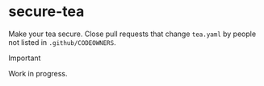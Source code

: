 # secure-tea
Make your tea secure. Close pull requests that change `tea.yaml` by people not listed in `.github/CODEOWNERS`.

> [!Important]
> Work in progress.
